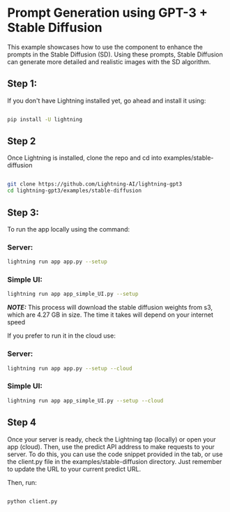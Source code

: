 # Prompt Generation using GPT-3 + Stable Diffusion

 This example showcases how to use the component to enhance the prompts in the Stable Diffusion (SD). Using these prompts, Stable Diffusion can generate more detailed and realistic images with the SD algorithm. 

 ## Step 1:
If you don't have Lightning installed yet, go ahead and install it using:

``` bash

pip install -U lightning

```

## Step 2

Once Lightning is installed, clone the repo and cd into examples/stable-diffusion


``` bash

git clone https://github.com/Lightning-AI/lightning-gpt3
cd lightning-gpt3/examples/stable-diffusion

```
## Step 3:
To run the  app locally using the command:

### Server:
``` bash
lightning run app app.py --setup
```

### Simple UI:
``` bash
lightning run app app_simple_UI.py --setup
```

**_NOTE:_**  This process will download the stable diffusion weights from s3, which are 4.27 GB in size. The time it takes will depend on your internet speed

If you prefer to run it in the cloud use:

### Server:
``` bash
lightning run app app.py --setup --cloud
```
### Simple UI:
``` bash
lightning run app app_simple_UI.py --setup --cloud
```

## Step 4
Once your server is ready, check the Lightning tap (locally) or open your app (cloud). Then, use the predict API address to make requests to your server. To do this, you can use the code snippet provided in the tab, or use the client.py file in the examples/stable-diffusion directory. Just remember to update the URL to your current predict URL. 

Then, run:
```  bash

python client.py

```
